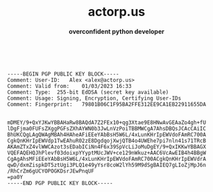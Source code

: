 <div id="header" align="center" style="margin: 0;">
    <h1 style="margin: 0">actorp.us</h1>
    <h4>overconfident python developer</h4>
</div>
<br><br><br>

```
-----BEGIN PGP PUBLIC KEY BLOCK-----
Comment: User-ID:	Alex <alex@actorp.us>
Comment: Valid from:	01/03/2023 16:33
Comment: Type:	255-bit EdDSA (secret key available)
Comment: Usage:	Signing, Encryption, Certifying User-IDs
Comment: Fingerprint:	79801B06C1F95BA2FFE312EE9CA1EB22911655DA


mDMEY/9+QxYJKwYBBAHaRw8BAQdA7Z2FEx10+qg3Xtae9E8HNwAvGEAaZo4gh+fU
lDgFjma0FUFsZXggPGFsZXhAYWN0b3JwLnVzPoiTBBMWCgA7AhsDBQsJCAcCAiIC
BhUKCQgLAgQWAgMBAh4HAheAFiEEeYAbBsH5W6L/4xLunKHrIpEWVdoFAmRC700A
CgkQnKHrIpEWVdp1TwEAhuR02zE8DgdqojXwjQTB4o4UWEhe7pi7nln41s71TRcB
AKAmZTxZ4vlWWCAzot3sEDabICiNn4F6x39SpVcLiJoMuDgEY/9+QxIKKwYBBAGX
VQEFAQEHQJhPlevf03doixpYYyptMUcJWV+ce129nWkuz+AAC6VcAwEIB4h4BBgW
CgAgAhsMFiEEeYAbBsH5W6L/4xLunKHrIpEWVdoFAmRC700ACgkQnKHrIpEWVdrA
qwD/dxmZispkDT5ztUgi3PLQ1e49yYsr8coW2lYh59M9dSgBAIEQ7gLIoZjMpJ6n
/RhCrZm6gUCYOPOGKDsrJEwPnqUF
=pa0Y
-----END PGP PUBLIC KEY BLOCK-----
```
